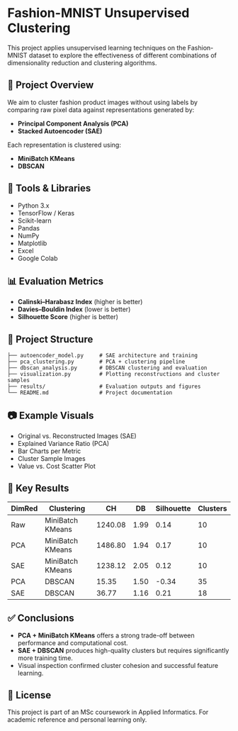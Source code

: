 # Fashion-MNIST Unsupervised Clustering

This project applies unsupervised learning techniques on the Fashion-MNIST dataset to explore the effectiveness of different combinations of dimensionality reduction and clustering algorithms.

## 📌 Project Overview

We aim to cluster fashion product images without using labels by comparing raw pixel data against representations generated by:
- **Principal Component Analysis (PCA)**
- **Stacked Autoencoder (SAE)**

Each representation is clustered using:
- **MiniBatch KMeans**
- **DBSCAN**

## 🧰 Tools & Libraries
- Python 3.x
- TensorFlow / Keras
- Scikit-learn
- Pandas
- NumPy
- Matplotlib
- Excel
- Google Colab

## 📊 Evaluation Metrics
- **Calinski–Harabasz Index** (higher is better)
- **Davies–Bouldin Index** (lower is better)
- **Silhouette Score** (higher is better)

## 📁 Project Structure

```
├── autoencoder_model.py     # SAE architecture and training
├── pca_clustering.py        # PCA + clustering pipeline
├── dbscan_analysis.py       # DBSCAN clustering and evaluation
├── visualization.py         # Plotting reconstructions and cluster samples
├── results/                 # Evaluation outputs and figures
└── README.md                # Project documentation
```

## 📷 Example Visuals

- Original vs. Reconstructed Images (SAE)
- Explained Variance Ratio (PCA)
- Bar Charts per Metric
- Cluster Sample Images
- Value vs. Cost Scatter Plot

## 🧪 Key Results

| DimRed | Clustering        | CH       | DB     | Silhouette | Clusters |
|--------|-------------------|----------|--------|------------|----------|
| Raw    | MiniBatch KMeans  | 1240.08  | 1.99   | 0.14       | 10       |
| PCA    | MiniBatch KMeans  | 1486.80  | 1.94   | 0.17       | 10       |
| SAE    | MiniBatch KMeans  | 1238.12  | 2.05   | 0.12       | 10       |
| PCA    | DBSCAN            | 15.35    | 1.50   | -0.34      | 35       |
| SAE    | DBSCAN            | 36.77    | 1.16   | 0.21       | 18       |

## ✅ Conclusions

- **PCA + MiniBatch KMeans** offers a strong trade-off between performance and computational cost.
- **SAE + DBSCAN** produces high-quality clusters but requires significantly more training time.
- Visual inspection confirmed cluster cohesion and successful feature learning.

## 📄 License

This project is part of an MSc coursework in Applied Informatics. For academic reference and personal learning only.
